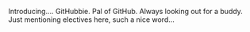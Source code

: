 Introducing.... GitHubbie. Pal of GitHub. Always looking out for a buddy.
Just mentioning electives here, such a nice word...
